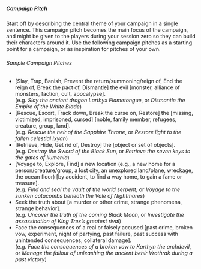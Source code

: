 ##### Campaign Pitch

Start off by describing the central theme of your campaign in a single sentence.
This campaign pitch becomes the main focus of the campaign, and might be given to the players during your session zero so they can build their characters around it.
Use the following campaign pitches as a starting point for a campaign, or as inspiration for pitches of your own.

###### Sample Campaign Pitches
<!-- spell-checker:words Flametongue Ilumenia Ixyan Karthyn Larthyx Vrothrak -->

- [Slay, Trap, Banish, Prevent the return/summoning/reign of, End the reign of, Break the pact of, Dismantle] the evil [monster, alliance of monsters, faction, cult, apocalypse]. \
  (e.g. _Slay the ancient dragon Larthyx Flametongue_, or _Dismantle the Empire of the White Blade_)
- [Rescue, Escort, Track down, Break the curse on, Restore] the [missing, victimized, imprisoned, cursed] [noble, family member, refugees, creature, group, land]. \
  (e.g. _Rescue the heir of the Sapphire Throne_, or _Restore light to the fallen celestial Ixyan_)
- [Retrieve, Hide, Get rid of, Destroy] the [object or set of objects]. \
  (e.g. _Destroy the Sword of the Black Sun_, or _Retrieve the seven keys to the gates of Ilumenia_)
- [Voyage to, Explore, Find] a new location (e.g., a new home for a person/creature/group, a lost city, an unexplored land/plane, wreckage, the ocean floor) [by accident, to find a way home, to gain a fame or treasure]. \
  (e.g. _Find and seal the vault of the world serpent_, or _Voyage to the sunken catacombs beneath the Vale of Nightmares_)
- Seek the truth about [a murder or other crime, strange phenomena, strange behavior]. \
  (e.g. _Uncover the truth of the coming Black Moon_, or _Investigate the assassination of King Trex’s greatest rival_)
- Face the consequences of a real or falsely accused [past crime, broken vow, experiment, night of partying, past failure, past success with unintended consequences, collateral damage]. \
  (e.g. _Face the consequences of a broken vow to Karthyn the archdevil_, or _Manage the fallout of unleashing the ancient <span class="monster monster-Behir_behir">behir</span> Vrothrak during a past victory_)
